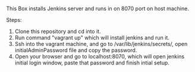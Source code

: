 This Box installs Jenkins server and runs in on 8070 port on host machine. 

Steps:
1. Clone this repository and cd into it. 
2. Run command "vagrant up" which will install jenkins and run it. 
3. Ssh into the vagrant machine, and go to /var/lib/jenkins/secrets/, open initialAdminPassword file and copy the password.
4. Open your browser and go to localhost:8070, which will open jenkins initial login window, paste that password and finish intial setup.